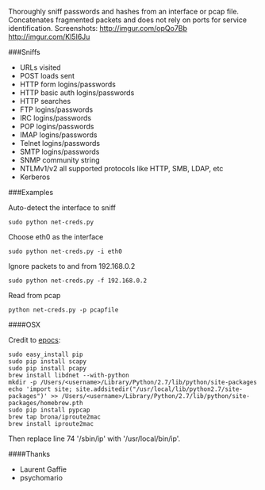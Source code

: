 Thoroughly sniff passwords and hashes from an interface or pcap file. Concatenates fragmented packets and does not rely on ports for service identification. Screenshots: http://imgur.com/opQo7Bb http://imgur.com/Kl5I6Ju

###Sniffs

* URLs visited
* POST loads sent
* HTTP form logins/passwords
* HTTP basic auth logins/passwords
* HTTP searches
* FTP logins/passwords
* IRC logins/passwords
* POP logins/passwords
* IMAP logins/passwords
* Telnet logins/passwords
* SMTP logins/passwords
* SNMP community string
* NTLMv1/v2 all supported protocols like HTTP, SMB, LDAP, etc
* Kerberos


###Examples

Auto-detect the interface to sniff

```sudo python net-creds.py```

Choose eth0 as the interface

```sudo python net-creds.py -i eth0```

Ignore packets to and from 192.168.0.2

```sudo python net-creds.py -f 192.168.0.2```

Read from pcap

```python net-creds.py -p pcapfile```


####OSX

Credit to [epocs](https://github.com/epocs):
```
sudo easy_install pip
sudo pip install scapy
sudo pip install pcapy
brew install libdnet --with-python
mkdir -p /Users/<username>/Library/Python/2.7/lib/python/site-packages
echo 'import site; site.addsitedir("/usr/local/lib/python2.7/site-packages")' >> /Users/<username>/Library/Python/2.7/lib/python/site-packages/homebrew.pth
sudo pip install pypcap
brew tap brona/iproute2mac
brew install iproute2mac
```
Then replace line 74 '/sbin/ip' with '/usr/local/bin/ip'.


####Thanks
* Laurent Gaffie
* psychomario
